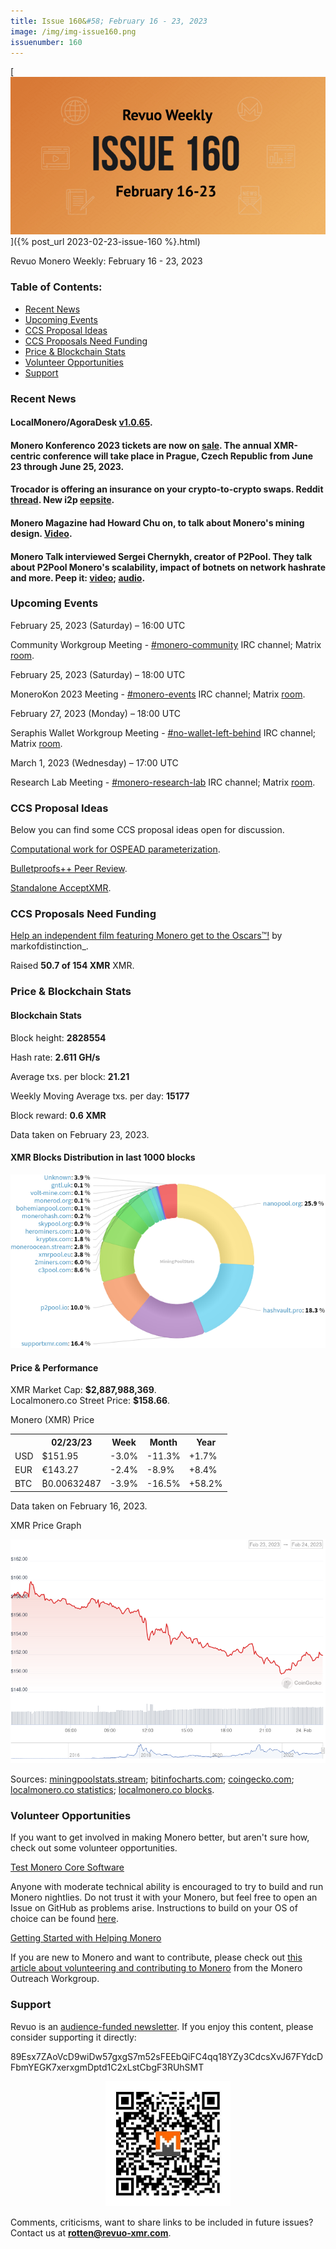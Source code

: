 ```yaml
---
title: Issue 160&#58; February 16 - 23, 2023
image: /img/img-issue160.png
issuenumber: 160
---
```

[<img src="/img/img-issue160.png" alt="Revuo Monero Weekly #160 Slide" class="img-lead">]({% post_url 2023-02-23-issue-160 %}.html)

<p class="text-lead">Revuo Monero Weekly: February 16 - 23, 2023</p>
<!--more-->

<h3>Table of Contents:</h3>
<ul class="contents">
    <li><a href="#news">Recent News</a></li>
    <li><a href="#events">Upcoming Events</a></li>
    <li><a href="#ideas">CCS Proposal Ideas</a></li>
    <li><a href="#proposals">CCS Proposals Need Funding</a></li>
    <li><a href="#stats">Price & Blockchain Stats</a></li>
    <li><a href="#volunteer">Volunteer Opportunities</a></li>
    <li><a href="#support">Support</a></li>
</ul>

<h3 id="news">Recent News</h3>

<div class="newsbyte">
    <h4>LocalMonero/AgoraDesk <a href="https://github.com/AgoraDesk-LocalMonero/agoradesk-app-foss/releases/tag/v1.0.65" target="_blank">v1.0.65</a>.</h4>
</div>

<div class="newsbyte">
    <h4>Monero Konferenco 2023 tickets are now on <a href="https://shop.monerokon.com/monerokon/2023/" target="_blank">sale</a>. The annual XMR-centric conference will take place in Prague, Czech Republic from June 23 through June 25, 2023.</h4>
</div>

<div class="newsbyte">
    <h4>Trocador is offering an insurance on your crypto-to-crypto swaps. Reddit <a href="https://teddit.adminforge.de/r/Monero/comments/114j9tb/swap_coins_with_insurance_via_trocador_guarantee/" target="_blank">thread</a>. New i2p <a href="http://lpn5pb34rpsee3ycqtjf3vzngpibxsvzx4a3kdc3rmavgpbpclvq.b32.i2p/en/" target="_blank">eepsite</a>.</h4>
</div>

<div class="newsbyte">
    <h4>Monero Magazine had Howard Chu on, to talk about Monero's mining design. <a href="https://piped.adminforge.de/watch?v=abEek1mnchQ" target="_blank">Video</a>.</h4>
</div>

<div class="newsbyte">
    <h4>Monero Talk interviewed Sergei Chernykh, creator of P2Pool. They talk about P2Pool Monero's scalability, impact of botnets on network hashrate and more. Peep it: <a href="https://piped.adminforge.de/watch?v=Y0C3dQnAFnE" target="_blank">video</a>; <a href="https://www.monerotalk.live/creator-of-p2pool-sergei-chernykh-on-keeping-monero-mining-decentralized" target="_blank">audio</a>.</h4>
</div>

<h3 id="events">Upcoming Events</h3>

<div class="event">
    <p class="date" markdown="1">February 25, 2023 (Saturday) – 16:00 UTC</p>
    <p markdown="1">Community Workgroup Meeting - <a href="irc://irc.libera.chat/#monero-community" target="_blank">#monero-community</a> IRC channel; Matrix <a href="https://matrix.to/#/#monero-community:monero.social" target="_blank">room</a>.</p>
</div>

<div class="event">
    <p class="date" markdown="1">February 25, 2023 (Saturday) – 18:00 UTC</p>
    <p markdown="1">MoneroKon 2023 Meeting - <a href="irc://irc.libera.chat/#monero-events" target="_blank">#monero-events</a> IRC channel; Matrix <a href="https://matrix.to/#/#monero-events:monero.social" target="_blank">room</a>.</p>
</div>

<div class="event">
    <p class="date" markdown="1">February 27, 2023 (Monday) – 18:00 UTC</p>
    <p markdown="1">Seraphis Wallet Workgroup Meeting - <a href="irc://irc.libera.chat/#no-wallet-left-behind" target="_blank">#no-wallet-left-behind</a> IRC channel; Matrix <a href="https://matrix.to/#/#no-wallet-left-behind:monero.social" target="_blank">room</a>.</p>
</div>

<div class="event">
    <p class="date" markdown="1">March 1, 2023 (Wednesday) – 17:00 UTC</p>
    <p markdown="1">Research Lab Meeting - <a href="irc://irc.libera.chat/#monero-research-lab" target="_blank">#monero-research-lab</a> IRC channel; Matrix <a href="https://matrix.to/#/#monero-research-lab:monero.social" target="_blank">room</a>.</p>
</div>

<h3 id="ideas">CCS Proposal Ideas</h3>

<p>Below you can find some CCS proposal ideas open for discussion.</p>

<div class="proposal">
<p><a href="https://repo.getmonero.org/monero-project/ccs-proposals/-/merge_requests/375" target="_blank">Computational work for OSPEAD parameterization</a>.</p>
</div>

<div class="proposal">
<p><a href="https://repo.getmonero.org/monero-project/ccs-proposals/-/merge_requests/358" target="_blank">Bulletproofs++ Peer Review</a>.</p>
</div>

<div class="proposal">
<p><a href="https://repo.getmonero.org/monero-project/ccs-proposals/-/merge_requests/374" target="_blank">Standalone AcceptXMR</a>.</p>
</div>

<h3 id="proposals">CCS Proposals Need Funding</h3>

<div class="proposal">
    <p><a href="https://ccs.getmonero.org/proposals/monero-to-the-oscars.html" target="_blank">Help an independent film featuring Monero get to the Oscars™!</a> by markofdistinction_.</p>
    <p>Raised <b>50.7 of 154 XMR</b> XMR.</p>
</div>

<h3 id="stats">Price & Blockchain Stats</h3>

<h4 class="stat">Blockchain Stats</h4>

<div class="bcstats">
    <p>Block height: <b>2828554</b></p>
    <p>Hash rate: <b>2.611 GH/s</b></p>
    <p>Average txs. per block: <b>21.21</b></p>
    <p>Weekly Moving Average txs. per day: <b>15177</b></p>
    <p>Block reward: <b>0.6 XMR</b></p>
</div>
<p class="note">Data taken on February 23, 2023.</p>

<h4 class="stat">XMR Blocks Distribution in last 1000 blocks</h4>
<p><img src="/img/hashrate-pool-distribution-0223.png" alt="Hashrate Pool Distribution Pie Chart"/></p>

<h4 class="stat" id="price-stat">Price & Performance</h4>

<div class="price-intro">XMR Market Cap: <b>$2,887,988,369</b>.<br/>Localmonero.co Street Price: <b>$158.66</b>.</div>

<p class="table-title">Monero (XMR) Price</p>
<table class="price-table">
  <tr class="row1">
    <th></th>
    <th>02/23/23</th>
    <th>Week</th>
    <th>Month</th>
    <th>Year</th>
  </tr>
  <tr>
    <td data-th="XMR to">USD</td>
    <td data-th="02/23/23">$151.95</td>
    <td data-th="Week" class="red">-3.0%</td>
    <td data-th="Month" class="red">-11.3%</td>
    <td data-th="Year" class="green">+1.7%</td>
  </tr>
  <tr class="row3">
    <td data-th="XMR to">EUR</td>
    <td data-th="02/23/23">€143.27</td>
    <td data-th="Week" class="red">-2.4%</td>
    <td data-th="Month" class="red">-8.9%</td>
    <td data-th="Year" class="green">+8.4%</td>
  </tr>
  <tr>
    <td data-th="XMR to">BTC</td>
    <td data-th="02/23/23">₿0.00632487</td>
    <td data-th="Week" class="red">-3.9%</td>
    <td data-th="Month" class="red">-16.5%</td>
    <td data-th="Year" class="green">+58.2%</td>
  </tr>
</table>
<p class="note">Data taken on February 16, 2023.</p>

<p class="table-title">XMR Price Graph</p>

![XMR Price Graph 02/16/22-02/23/22](/img/weekly-chart-02161.png "XMR Price Graph 02/16/22-02/23/22")

Sources: <a href="https://miningpoolstats.stream/monero" target="_blank">miningpoolstats.stream</a>; <a href="https://bitinfocharts.com/monero/" target="_blank">bitinfocharts.com</a>; <a href="https://www.coingecko.com/en/coins/monero" target="_blank">coingecko.com</a>; <a href="https://localmonero.co/statistics" target="_blank">localmonero.co statistics</a>; <a href="https://localmonero.co/blocks" target="_blank">localmonero.co blocks</a>.

<h3 id="volunteer">Volunteer Opportunities</h3>

<p>If you want to get involved in making Monero better, but aren't sure how, check out some volunteer opportunities.</p>

<div class="newsbyte">
    <p class="date"><a href="https://github.com/monero-project/monero" target="_blank">Test Monero Core Software</a></p>
    <p>Anyone with moderate technical ability is encouraged to try to build and run Monero nightlies. Do not trust it with your Monero, but feel free to open an Issue on GitHub as problems arise. Instructions to build on your OS of choice can be found <a href="https://github.com/monero-project/monero#compiling-monero-from-source" target="_blank">here</a>. </p>
</div>

<div class="newsbyte">
    <p class="date"><a href="https://github.com/monero-project/monero" target="_blank">Getting Started with Helping Monero</a></p>
    <p>If you are new to Monero and want to contribute, please check out <a href="https://www.monerooutreach.org/stories/getting-started-helping-monero.php" target="_blank">this article about volunteering and contributing to Monero</a> from the Monero Outreach Workgroup. </p>
</div>

<h3 id="support">Support</h3>

<p markdown="1">Revuo is an <a href="https://revuo-xmr.com/support/">audience-funded newsletter</a>. If you enjoy this content, please consider supporting it directly:</p>

<p class="address" markdown="1">89Esx7ZAoVcD9wiDw57gxgS7m52sFEEbQiFC4qq18YZy3CdcsXvJ67FYdcDFbmYEGK7xerxgmDptd1C2xLstCbgF3RUhSMT</p>

<p><center><a href="monero:89Esx7ZAoVcD9wiDw57gxgS7m52sFEEbQiFC4qq18YZy3CdcsXvJ67FYdcDFbmYEGK7xerxgmDptd1C2xLstCbgF3RUhSMT" class="qr"><img src="/img/donate-monero.jpg" style="max-width: 200px;"/></a></center></p>

Comments, criticisms, want to share links to be included in future issues? Contact us at **rotten@revuo-xmr.com**.
